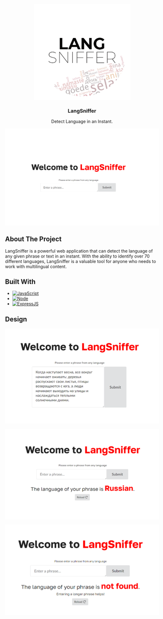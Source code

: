 <br />
<div align="center">
  <a href="https://github.com/Afrokk/lang-sniffer">
    <img src="images/clip.png" alt="Logo" width="315" height="315">
  </a>

  <h3 align="center">LangSniffer</h3>

  <p align="center">
    Detect Language in an Instant. 
  </p>
</div>

<a href="https://github.com/Afrokk/lang-sniffer">
<img src="images/cover.png" alt="Cover">
</a>

## About The Project

LangSniffer is a powerful web application that can detect the language of any given phrase or text in an instant. With the ability to identify over 70 different languages, LangSniffer is a valuable tool for anyone who needs to work with multilingual content.

## Built With
* [![JavaScript][JavaScript.com]][JavaScript-url]
* [![Node][Node.com]][Node-url]
* [![ExpressJS][ExpressJS.com]][ExpressJS-url]


## Design
  <p align="center">
    <img src="images/phrase.png">
  </p>
  <p align="center">
    <img src="images/results.png">
  </p>
    <p align="center">
    <img src="images/error.png">
  </p>

[JavaScript.com]: https://img.shields.io/badge/JavaScript-323330?style=for-the-badge&logo=javascript&logoColor=F7DF1E
[JavaScript-url]: https://en.wikipedia.org/wiki/JSX_(JavaScript)
[Node.com]: https://img.shields.io/badge/node.js-6DA55F?style=for-the-badge&logo=node.js&logoColor=white
[Node-url]: https://nodejs.org/en
[ExpressJS.com]: https://img.shields.io/badge/express.js-%23404d59.svg?style=for-the-badge&logo=express&logoColor=%2361DAFB
[ExpressJS-url]: https://expressjs.com/
